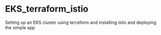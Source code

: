 # EKS_terraform_istio
Setting up an EKS cluster using terraform and installing istio and deploying the simple app
